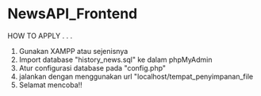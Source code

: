 # NewsAPI_Frontend

HOW TO APPLY
.
.
.
1. Gunakan XAMPP atau sejenisnya
2. Import database "history_news.sql" ke dalam phpMyAdmin
3. Atur configurasi database pada "config.php"
4. jalankan dengan menggunakan url "localhost/tempat_penyimpanan_file
5. Selamat mencoba!! 
